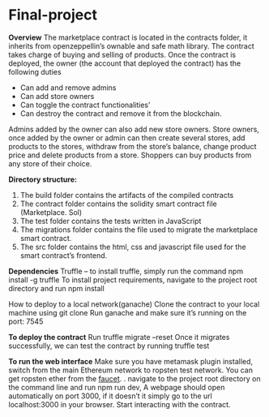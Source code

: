 # Final-project
**Overview**
The marketplace contract is located in the contracts folder, it inherits from openzeppellin’s ownable and safe math library. The contract takes charge of buying and selling of products.
Once the contract is deployed, the owner (the account that deployed the contract) has the following duties  
<ul>
<li>Can add and remove admins
<li>Can add store owners
<li>	Can toggle the contract functionalities’
<li>Can destroy the contract and remove it from the blockchain.</ul>
Admins added by the owner can also add new store owners.
Store owners, once added by the owner or admin can then create several stores, add products to the stores, withdraw from the store’s balance, change product price and delete products from a store.
Shoppers can buy products from any store of their choice.

**Directory structure:** 
1.	The build folder contains the artifacts of the compiled contracts
2.	The contract folder contains the solidity smart contract file (Marketplace. Sol)
3.	The test folder contains the tests written in JavaScript
4.	The migrations folder contains the file used to migrate the marketplace smart contract.
5.	The src folder contains the html, css and javascript file used for the smart contract’s frontend.

**Dependencies**
Truffle – to install truffle, simply run the command npm install -g truffle
To install project requirements, navigate to the project root directory and run npm install

How to deploy to a local network(ganache)
Clone the contract to your local machine using git clone
Run ganache and make sure it’s running on the port: 7545

**To deploy the contract**
Run truffle migrate –reset
Once it migrates successfully, we can test the contract by running truffle test

**To run the web interface** 
Make sure you have metamask plugin installed, switch from the main Ethereum network to ropsten test network. You can get ropsten ether from the <a href="https://faucet.ropsten.be/"> faucet</a>. 	.
navigate to the project root directory on the command line and run npm run dev, A webpage should open automatically on port 3000, if it doesn’t it simply go to the url localhost:3000 in your browser.
Start interacting with the contract.
